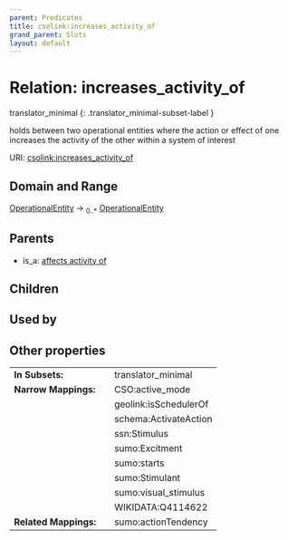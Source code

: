 ```yaml
---
parent: Predicates
title: csolink:increases_activity_of
grand_parent: Slots
layout: default
---
```


# Relation: increases_activity_of

translator_minimal
{: .translator_minimal-subset-label }


holds between two operational entities where the action or effect of one increases the activity of the other within a system of interest

URI: [csolink:increases_activity_of](https://w3id.org/csolink/vocab/increases_activity_of)

## Domain and Range

[OperationalEntity](OperationalEntity.md) ->  <sub>0..*</sub> [OperationalEntity](OperationalEntity.md)

## Parents

 *  is_a: [affects activity of](affects_activity_of.md)

## Children


## Used by


## Other properties

|  |  |  |
| --- | --- | --- |
| **In Subsets:** | | translator_minimal |
| **Narrow Mappings:** | | CSO:active_mode |
|  | | geolink:isSchedulerOf |
|  | | schema:ActivateAction |
|  | | ssn:Stimulus |
|  | | sumo:Excitment |
|  | | sumo:starts |
|  | | sumo:Stimulant |
|  | | sumo:visual_stimulus |
|  | | WIKIDATA:Q4114622 |
| **Related Mappings:** | | sumo:actionTendency |

